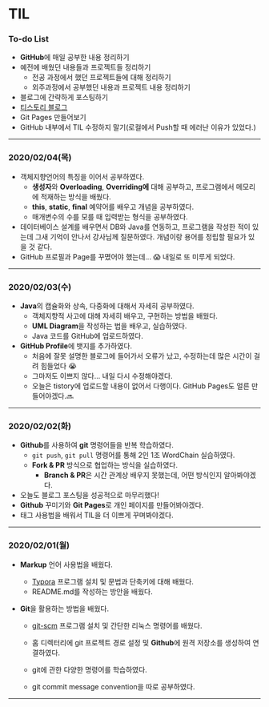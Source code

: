 # TIL

  

### To-do List

*  **GitHub**에 매일 공부한 내용 정리하기
* 예전에 배웠던 내용들과 프로젝트들 정리하기
  - 전공 과정에서 했던 프로젝트들에 대해 정리하기
  - 외주과정에서 공부했던 내용과 프로젝트 내용 정리하기
*  블로그에 간략하게 포스팅하기
  * [티스토리 블로그](https://lapilous.tistory.com)
  * Git Pages 만들어보기
*  GitHub 내부에서 TIL 수정하지 말기(로컬에서 Push할 때 에러난 이유가 있었다.)  



---

  

### 2020/02/04(목)

* 객체지향언어의 특징을 이어서 공부하였다.
  * **생성자**와 **Overloading**, **Overriding에** 대해 공부하고, 프로그램에서 메모리에 적재하는 방식을 배웠다.
  * **this**, **static**, **final** 예약어를 배우고 개념을 공부하였다.
  * 매개변수의 수를 모를 때 입력받는 형식을 공부하였다.
* 데이터베이스 설계를 배우면서 DB와 Java를 연동하고, 프로그램을 작성한 적이 있는데 그새 기억이 안나서 강사님께 질문하였다.  개념이랑 용어를 정립할 필요가 있을 것 같다.
* GitHub 프로필과 Page를 꾸몄어야 했는데... :scream: 내일로 또 미루게 되었다.  



---



### 2020/02/03(수)

* **Java**의 캡슐화와 상속, 다중화에 대해서 자세히 공부하였다.
  * 객체지향적 사고에 대해 자세히 배우고, 구현하는 방법을 배웠다.
  *  **UML Diagram**을 작성하는 법을 배우고, 실습하였다.
  * Java 코드를 GitHub에 업로드하였다.
* **GitHub Profile**에 뱃지를 추가하였다.
  * 처음에 잘못 설명한 블로그에 들어가서 오류가 났고, 수정하는데 많은 시간이 걸려 힘들었다 :sob:
  * 그마저도 이쁘지 않다... 내일 다시 수정해야겠다.
  * 오늘은 tistory에 업로드할 내용이 없어서 다행이다. GitHub Pages도 얼른 만들어야겠다.:soon:  



---



### 2020/02/02(화)

* **Github**를 사용하여 **git** 명령어들을 반복 학습하였다.
  * `git push`, `git pull` 명령어를 통해 2인 1조 WordChain 실습하였다.
  * **Fork & PR** 방식으로 협업하는 방식을 실습하였다.
    * **Branch & PR**은 시간 관계상 배우지 못했는데, 어떤 방식인지 알아봐야겠다.
* 오늘도 블로그 포스팅을 성공적으로 마무리했다!
* **Github** 꾸미기와 **Git Pages**로 개인 페이지를 만들어봐야겠다.
* 태그 사용법을 배워서 TIL을 더 이쁘게 꾸며봐야겠다.



---



### 2020/02/01(월)

* **Markup** 언어 사용법을 배웠다.

  * [Typora](https://typora.io/) 프로그램 설치 및 문법과 단축키에 대해 배웠다.
  * README.md를 작성하는 방안을 배웠다.

* **Git**을 활용하는 방법을 배웠다.

  * [git-scm](https://git-scm.com/downloads) 프로그램 설치 및 간단한 리눅스 명령어를 배웠다.

  * 홈 디렉터리에 git 프로젝트 경로 설정 및 **Github**에 원격 저장소를 생성하여 연결하였다.

  * git에 관한 다양한 명령어를 학습하였다.

  * git commit message convention을 따로 공부하였다.

    

---

